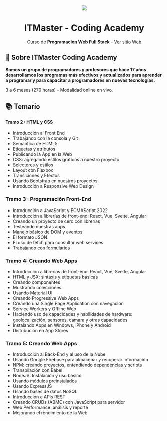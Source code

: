 <div align="center">

<img src="https://www.itmaster.com.ar/img/logo_white.svg">

# ITMaster - Coding Academy 

Curso de **Programacion Web Full Stack** - [Ver sitio Web](https://www.itmaster.com.ar/)

</div>

## 📃 Sobre ITMaster Coding Academy

**Somos un grupo de programadores y profesores que hace 17 años desarrollamos los programas más efectivos y actualizados para aprender a programar y para capacitar a programadores en nuevas tecnologías.**

3 a 6 meses (270 horas) - Modalidad online en vivo.

## 📚 Temario
#### Tramo 2 : HTML y CSS
  - Introducción al Front End
  - Trabajando con la consola y Git
  - Semantica de HTML5
  - Etiquetas y atributos
  - Publicando la App en la Web
  - CSS: agregando estilos gráficos a nuestro proyecto
  - Selectores y estilos
  - Layout con Flexbox
  - Transiciones y Efectos
  - Usando Bootstrap en nuestros proyectos
  - Introducción a Responsive Web Design

### Tramo 3 :  Programación Front-End
  - Introducción a JavaScript y ECMAScript 2022
  - Introducción a librerías de front-end: React, Vue, Svelte, Angular
  - Creando un proyecto de cero con librerías
  - Testeando nuestras apps
  - Manejo básico de DOM y eventos
  - El formato JSON
  - El uso de fetch para consultar web services
  - Trabajando con formularios

### Tramo 4: Creando Web Apps
  - Introducción a librerías de front-end: React, Vue, Svelte, Angular
  - HTML y JSX: sintaxis y etiquetas básicas
  - Creando componentes
  - Mostrando colecciones
  - Usando Material UI
  - Creando Progressive Web Apps
  - Creando una Single Page Application con navegación
  - Service Workers y Offline Web
  - Haciendo uso de capacidades y habilidades de hardware: geolocalización, sensores,
cámara y otras capacidades
  - Instalando Apps en Windows, iPhone y Android
  - Distribución en App Stores

### Tramo 5: Creando Web Apps
  - Introducción al Back-End y al uso de la Nube
  - Usando Google Firebase para almacenar y recuperar información
  - NPM: creando proyectos, entendiendo dependencias y scripts
  - Transpilación con Babel
  - NodeJS: Instalación y uso básico
  - Usando módulos preinstalados
  - Usando ExpressJS
  - Usando bases de datos NoSQL
  - Introducción a APIs REST
  - Creando CRUDs (ABMC) con JavaScript para servidor
  - Web Performance: análisis y reporte
  - Mejorando el rendimiento de la Web
